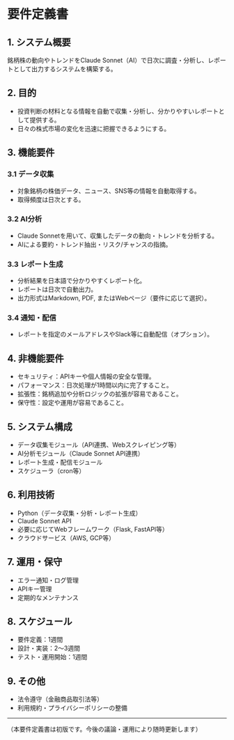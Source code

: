 # 要件定義書

## 1. システム概要

銘柄株の動向やトレンドをClaude Sonnet（AI）で日次に調査・分析し、レポートとして出力するシステムを構築する。

## 2. 目的

- 投資判断の材料となる情報を自動で収集・分析し、分かりやすいレポートとして提供する。
- 日々の株式市場の変化を迅速に把握できるようにする。

## 3. 機能要件

### 3.1 データ収集

- 対象銘柄の株価データ、ニュース、SNS等の情報を自動取得する。
- 取得頻度は日次とする。

### 3.2 AI分析

- Claude Sonnetを用いて、収集したデータの動向・トレンドを分析する。
- AIによる要約・トレンド抽出・リスク/チャンスの指摘。

### 3.3 レポート生成

- 分析結果を日本語で分かりやすくレポート化。
- レポートは日次で自動出力。
- 出力形式はMarkdown, PDF, またはWebページ（要件に応じて選択）。

### 3.4 通知・配信

- レポートを指定のメールアドレスやSlack等に自動配信（オプション）。

## 4. 非機能要件

- セキュリティ：APIキーや個人情報の安全な管理。
- パフォーマンス：日次処理が1時間以内に完了すること。
- 拡張性：銘柄追加や分析ロジックの拡張が容易であること。
- 保守性：設定や運用が容易であること。

## 5. システム構成

- データ収集モジュール（API連携、Webスクレイピング等）
- AI分析モジュール（Claude Sonnet API連携）
- レポート生成・配信モジュール
- スケジューラ（cron等）

## 6. 利用技術

- Python（データ収集・分析・レポート生成）
- Claude Sonnet API
- 必要に応じてWebフレームワーク（Flask, FastAPI等）
- クラウドサービス（AWS, GCP等）

## 7. 運用・保守

- エラー通知・ログ管理
- APIキー管理
- 定期的なメンテナンス

## 8. スケジュール

- 要件定義：1週間
- 設計・実装：2〜3週間
- テスト・運用開始：1週間

## 9. その他

- 法令遵守（金融商品取引法等）
- 利用規約・プライバシーポリシーの整備

---

（本要件定義書は初版です。今後の議論・運用により随時更新します）
